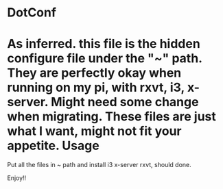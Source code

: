 DotConf
=
As inferred. this file is the hidden configure file under the "~" path.
They are perfectly okay when running on my pi, with rxvt, i3, x-server.
Might need some change when migrating. These files are just what I want, 
might not fit your appetite.
Usage
=
Put all the files in ~ path and install i3 x-server rxvt, should done.

Enjoy!!
